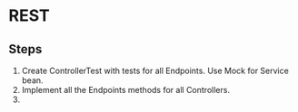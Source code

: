 
# REST

## Steps
1. Create ControllerTest with tests for all Endpoints. Use Mock for Service bean.
2. Implement all the Endpoints methods for all Controllers.
3. 


